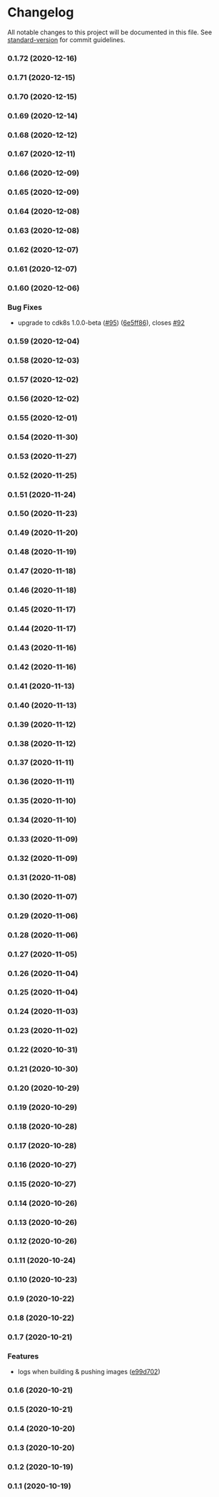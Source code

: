 # Changelog

All notable changes to this project will be documented in this file. See [standard-version](https://github.com/conventional-changelog/standard-version) for commit guidelines.

### 0.1.72 (2020-12-16)

### 0.1.71 (2020-12-15)

### 0.1.70 (2020-12-15)

### 0.1.69 (2020-12-14)

### 0.1.68 (2020-12-12)

### 0.1.67 (2020-12-11)

### 0.1.66 (2020-12-09)

### 0.1.65 (2020-12-09)

### 0.1.64 (2020-12-08)

### 0.1.63 (2020-12-08)

### 0.1.62 (2020-12-07)

### 0.1.61 (2020-12-07)

### 0.1.60 (2020-12-06)


### Bug Fixes

* upgrade to cdk8s 1.0.0-beta ([#95](https://github.com/eladb/cdk8s-image/issues/95)) ([6e5ff86](https://github.com/eladb/cdk8s-image/commit/6e5ff86151145e706473e9cc19a57155621e8215)), closes [#92](https://github.com/eladb/cdk8s-image/issues/92)

### 0.1.59 (2020-12-04)

### 0.1.58 (2020-12-03)

### 0.1.57 (2020-12-02)

### 0.1.56 (2020-12-02)

### 0.1.55 (2020-12-01)

### 0.1.54 (2020-11-30)

### 0.1.53 (2020-11-27)

### 0.1.52 (2020-11-25)

### 0.1.51 (2020-11-24)

### 0.1.50 (2020-11-23)

### 0.1.49 (2020-11-20)

### 0.1.48 (2020-11-19)

### 0.1.47 (2020-11-18)

### 0.1.46 (2020-11-18)

### 0.1.45 (2020-11-17)

### 0.1.44 (2020-11-17)

### 0.1.43 (2020-11-16)

### 0.1.42 (2020-11-16)

### 0.1.41 (2020-11-13)

### 0.1.40 (2020-11-13)

### 0.1.39 (2020-11-12)

### 0.1.38 (2020-11-12)

### 0.1.37 (2020-11-11)

### 0.1.36 (2020-11-11)

### 0.1.35 (2020-11-10)

### 0.1.34 (2020-11-10)

### 0.1.33 (2020-11-09)

### 0.1.32 (2020-11-09)

### 0.1.31 (2020-11-08)

### 0.1.30 (2020-11-07)

### 0.1.29 (2020-11-06)

### 0.1.28 (2020-11-06)

### 0.1.27 (2020-11-05)

### 0.1.26 (2020-11-04)

### 0.1.25 (2020-11-04)

### 0.1.24 (2020-11-03)

### 0.1.23 (2020-11-02)

### 0.1.22 (2020-10-31)

### 0.1.21 (2020-10-30)

### 0.1.20 (2020-10-29)

### 0.1.19 (2020-10-29)

### 0.1.18 (2020-10-28)

### 0.1.17 (2020-10-28)

### 0.1.16 (2020-10-27)

### 0.1.15 (2020-10-27)

### 0.1.14 (2020-10-26)

### 0.1.13 (2020-10-26)

### 0.1.12 (2020-10-26)

### 0.1.11 (2020-10-24)

### 0.1.10 (2020-10-23)

### 0.1.9 (2020-10-22)

### 0.1.8 (2020-10-22)

### 0.1.7 (2020-10-21)


### Features

* logs when building & pushing images ([e99d702](https://github.com/eladb/cdk8s-image/commit/e99d702d704d936a252854cf8322d2fa97efbb66))

### 0.1.6 (2020-10-21)

### 0.1.5 (2020-10-21)

### 0.1.4 (2020-10-20)

### 0.1.3 (2020-10-20)

### 0.1.2 (2020-10-19)

### 0.1.1 (2020-10-19)
